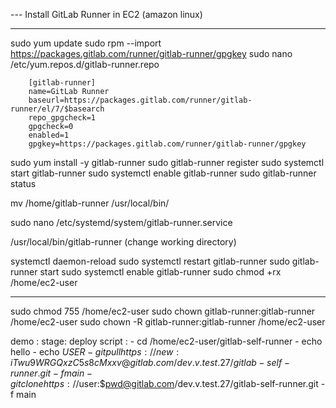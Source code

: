 
--- Install GitLab Runner in EC2 (amazon linux)


--------------------------------------------------------------

sudo yum update
sudo rpm --import https://packages.gitlab.com/runner/gitlab-runner/gpgkey
sudo nano /etc/yum.repos.d/gitlab-runner.repo


        [gitlab-runner]
        name=GitLab Runner
        baseurl=https://packages.gitlab.com/runner/gitlab-runner/el/7/$basearch
        repo_gpgcheck=1
        gpgcheck=0
        enabled=1
        gpgkey=https://packages.gitlab.com/runner/gitlab-runner/gpgkey


sudo yum install -y gitlab-runner
sudo gitlab-runner register
sudo systemctl start gitlab-runner
sudo systemctl enable gitlab-runner
sudo gitlab-runner status

mv /home/gitlab-runner /usr/local/bin/

sudo nano /etc/systemd/system/gitlab-runner.service

/usr/local/bin/gitlab-runner (change working directory)

systemctl daemon-reload
sudo systemctl restart gitlab-runner
sudo gitlab-runner start
sudo systemctl enable gitlab-runner
sudo chmod +rx /home/ec2-user



--------------------------------------------------

sudo chmod 755 /home/ec2-user
sudo chown gitlab-runner:gitlab-runner /home/ec2-user
sudo chown -R gitlab-runner:gitlab-runner /home/ec2-user

demo :
    stage: deploy
    script :
        - cd /home/ec2-user/gitlab-self-runner
        - echo hello 
        - echo $USER 
        - git pull https://new:iTwu9WRGQxzC5s8cMxxv@gitlab.com/dev.v.test.27/gitlab-self-runner.git -f main
        - git clone https://$user:$pwd@gitlab.com/dev.v.test.27/gitlab-self-runner.git -f main

